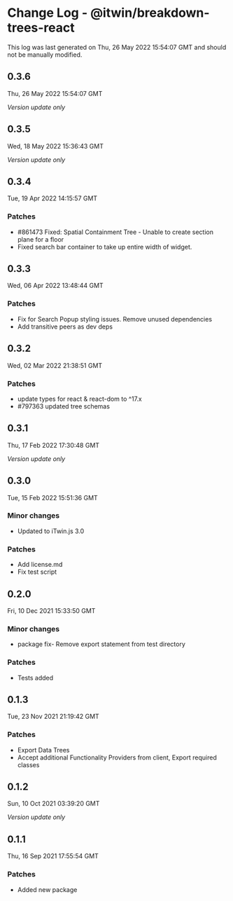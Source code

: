 # Change Log - @itwin/breakdown-trees-react

This log was last generated on Thu, 26 May 2022 15:54:07 GMT and should not be manually modified.

## 0.3.6
Thu, 26 May 2022 15:54:07 GMT

_Version update only_

## 0.3.5
Wed, 18 May 2022 15:36:43 GMT

_Version update only_

## 0.3.4
Tue, 19 Apr 2022 14:15:57 GMT

### Patches

- #861473 Fixed: Spatial Containment Tree - Unable to create section plane for a floor
- Fixed search bar container to take up entire width of widget.

## 0.3.3
Wed, 06 Apr 2022 13:48:44 GMT

### Patches

- Fix for Search Popup styling issues. Remove unused dependencies
- Add transitive peers as dev deps

## 0.3.2
Wed, 02 Mar 2022 21:38:51 GMT

### Patches

- update types for react & react-dom to ^17.x
- #797363 updated tree schemas

## 0.3.1
Thu, 17 Feb 2022 17:30:48 GMT

_Version update only_

## 0.3.0
Tue, 15 Feb 2022 15:51:36 GMT

### Minor changes

- Updated to iTwin.js 3.0

### Patches

- Add license.md
- Fix test script

## 0.2.0
Fri, 10 Dec 2021 15:33:50 GMT

### Minor changes

- package fix- Remove export statement from test directory

### Patches

- Tests added

## 0.1.3
Tue, 23 Nov 2021 21:19:42 GMT

### Patches

- Export Data Trees
- Accept additional Functionality Providers from client, Export required classes

## 0.1.2
Sun, 10 Oct 2021 03:39:20 GMT

_Version update only_

## 0.1.1
Thu, 16 Sep 2021 17:55:54 GMT

### Patches

- Added new package

